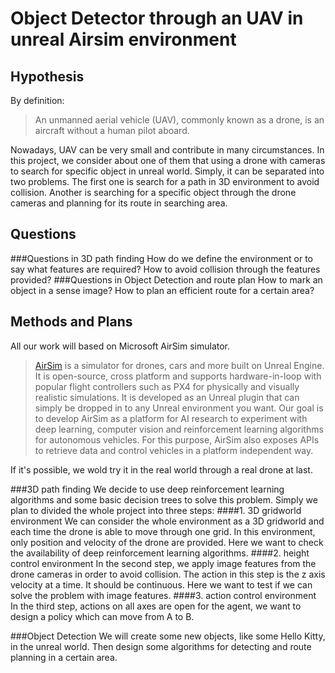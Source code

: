 
Object Detector through an UAV in unreal Airsim environment
=====
Hypothesis
------
By definition:
>An unmanned aerial vehicle (UAV), commonly known as a drone, is an aircraft without a human pilot aboard. 

Nowadays, UAV can be very small and contribute in many circumstances. In this project, we consider about one of them that using a drone with cameras to search for specific object in unreal world. 
Simply, it can be separated into two problems. The first one is search for a path in 3D environment to avoid collision. Another is searching for a specific object through the drone cameras and planning for its route in searching area.

Questions
---------
###Questions in 3D path finding
How do we define the environment or to say what features are required?
How to avoid collision through the features provided?
###Questions in Object Detection and route plan
How to mark an object in a sense image?
How to plan an efficient route for a certain area?

Methods and Plans
-------
All our work will based on Microsoft AirSim simulator.
>[AirSim](https://github.com/Microsoft/AirSim) is a simulator for drones, cars and more built on Unreal Engine. It is open-source, cross platform and supports hardware-in-loop with popular flight controllers such as PX4 for physically and visually realistic simulations. It is developed as an Unreal plugin that can simply be dropped in to any Unreal environment you want.
>Our goal is to develop AirSim as a platform for AI research to experiment with deep learning, computer vision and reinforcement learning algorithms for autonomous vehicles. For this purpose, AirSim also exposes APIs to retrieve data and control vehicles in a platform independent way.

If it's possible, we wold try it in the real world through a real drone at last.

###3D path finding
We decide to use deep reinforcement learning algorithms and some basic decision trees to solve this problem. Simply we plan to divided the whole project into three steps:
####1. 3D gridworld environment
We can consider the whole environment as a 3D gridworld and each time the drone is able to move through one grid. In this environment, only position and velocity of the drone are provided. Here we want to check the availability of deep reinforcement learning algorithms.
####2. height control environment
In the second step, we apply image features from the drone cameras in order to avoid collision. The action in this step is the z axis velocity at a time. It should be continuous. Here we want to test if we can solve the problem with image features.
####3. action control environment
In the third step, actions on all axes are open for the agent, we want to design a policy which can move from A to B.

###Object Detection
We will create some new objects, like some Hello Kitty, in the unreal world. Then design some algorithms for detecting and route planning in a certain area.



